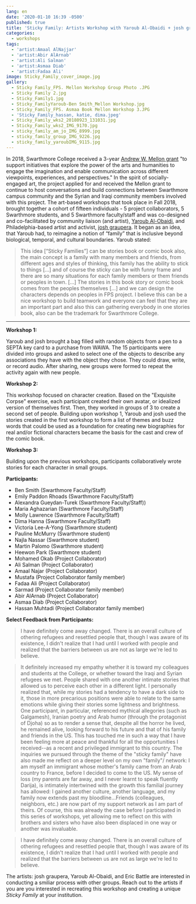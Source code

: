 ```yaml
---
lang: en
date: '2020-01-10 16:39 -0500'
published: true
title: 'Sticky Family: Artists Workshop with Yaroub Al-Obaidi + josh graupera'
categories:
  - workshops
tags:
  - 'artist:Amaal AlNajjar'
  - 'artist:Abir AlArnab'
  - 'artist:Ali Salman'
  - 'artist:Asmaa Diab'
  - 'artist:Fadaa Ali'
image: Sticky_Family_cover_image.jpg
gallery:
  - Sticky Family_FPS. Mellon Workshop Group Photo .JPG
  - Sticky Family 2.jpg
  - Sticky_Family1.jpg
  - Sticky_FamilyYaroub-Ben Smith_Mellon Workshop.jpg
  - Sticky_Family_FPS. Asmaa Book Mellon Workshop 3.JPG
  - 'Sticky_Family_hassan, katie, dima.jpeg'
  - Sticky_Family_wks2_20180923_131031.jpg
  - Sticky_Family_wks2_IMG_9170.jpg
  - sticky_family_am_jo_IMG_8999.jpg
  - sticky_family_group_IMG_9226.jpg
  - sticky_family_yaroubIMG_9115.jpg
---
```

In 2018, Swarthmore College received a 3-year [Andrew W. Mellon grant](https://www.swarthmore.edu/presidents-office/mellon-grant-arts-and-humanities) "to support initiatives that explore the power of the arts and humanities to engage the imagination and enable communication across different viewpoints, experiences, and perspectives." In the spirit of socially-engaged art, the project applied for and received the Mellon grant to continue to host conversations and build connections between Swarthmore campus community and the Syrian and Iraqi community members involved with this project. The art-based workshops that took place in Fall 2018, brought together a cohort of fifteen individuals - 5 project collaborators, 5 Swarthmore students, and 5 Swarthmore faculty/staff and was co-designed and co-facilitated by community liaison (and artist), [Yaroub Al-Obaidi](http://fps.swarthmore.edu/project-team/), and Philadelphia-based artist and activist, [josh graupera](http://www.joshgraupera.com/). It began as an idea, that Yaroub had, to reimagine a notion of “family” that is inclusive beyond biological, temporal, and cultural boundaries. Yaroub stated: 
> This idea [“Sticky Families”] can be stories book or comic book also, the main concept is a family with many members and friends, from different ages and styles of thinking, this family has the ability to stick to things [...] and of course the sticky can be with funny frame and there are so many situations for each family members or them friends or peoples in town. [...] The stories in this book story or comic book comes from the peoples themselves [...] and we can design the characters depends on peoples in FPS project. I believe this can be a nice workshop to build teamwork and everyone can feel that they are an important part and also this can gathering everybody in one stories book, also can be the trademark for Swarthmore College.

<hr/>

**Workshop 1:**

Yaroub and josh brought a bag filled with random objects from a pen to a SEPTA key card to a purchase from WAWA. The 15 participants were divided into groups and asked to select one of the objects  to describe any associations they have with the object they chose. They could draw, write, or record audio. After sharing, new groups were formed to repeat the activity again with new people. 

**Workshop 2:** 

This workshop focused on character creation. Based on the "Exquisite Corpse" exercise, each participant created their own avatar, or idealized version of themselves first. Then, they worked in groups of 3 to create a second set of people. Building upon workshop 1, Yaroub and josh used the stories created in the first workshop to form a list of themes and buzz words that could be used as a foundation for creating new biographies for real and/or fictional characters became the basis for the cast and crew of the comic book.

**Workshop 3:**

Building upon the previous workshops, participants collaboratively wrote stories for each character in small groups. 


**Participants:**
- Ben Smith (Swarthmore Faculty/Staff) 
- Emily Paddon Rhoads (Swarthmore Faculty/Staff) 
- Alexandra Gueydan-Turek (Swarthmore Faculty/Staff)) 
- Maria Aghazarian (Swarthmore Faculty/Staff) 
- Molly Lawrence (Swarthmore Faculty/Staff) 
- Dima Hanna (Swarthmore Faculty/Staff) 
- Victoria Lee-A-Yong (Swarthmore student)
- Pauline McMurry (Swarthmore student)
- Najla Nassar (Swarthmore student)
- Martin Palomo (Swarthmore student)
- Heewon Park (Swarthmore student) 
- Mohamed Okab (Project Collaborator)
- Ali Salman (Project Collaborator)  
- Amaal Najar (Project Collaborator)
- Mustafa (Project Collaborator family member)
- Fadaa Ali (Project Collaborator)
- Sarmad (Project Collaborator family member)
- Abir AlArnab (Project Collaborator)
- Asmaa Diab (Project Collaborator) 
- Hassan Muhtadi (Project Collaborator family member)


**Select Feedback from Participants:**
> I have definitely come away changed. There is an overall culture of othering refugees and resettled people that, though I was aware of its existence, I didn't realize that I had until I worked with people and realized that the barriers between us are not as large we're led to believe.

> It definitely increased my empathy whether it is toward my colleagues and students at the College, or whether toward the Iraqi and Syrian refugees we met. People shared with one another intimate stories that allowed us to perceive each other in a different light. I personally realized that, while my stories had a tendency to have a dark side to it, those in more precarious positions were able to relate to the same emotions while giving their stories some lightness and brightness. One participant, in particular, referenced mythical allegories (such as Galgamesh), Iranian poetry and Arab humor (through the protagonist of Djoha) so as to render a sense that, despite all the horror he lived, he remained alive, looking forward to his future and that of his family and friends in the US. This has touched me in such a way that I have been feeling more at peace and thankful for all the opportunities I received--as a recent and privileged immigrant to this country.
The inquiries we pursued through the theme of the "sticky family" have also made me reflect on a deeper level on my own "family"/ network: I am myself an immigrant whose mother's family came from an Arab country to France, before I decided to come to the US. My sense of loss (my parents are far away, and I never learnt to speak fluently Darija), is intimately intertwined with the growth this familial journey has allowed: I gained another culture, another language, and my family now extends past my bloodline...Friends (colleagues, neighbors, etc.) are now part of my support network as I am part of theirs. Of course, this was already the case before I participated in this series of workshops, yet allowing me to reflect on this with brothers and sisters who have also been displaced in one way or another was invaluable.

> I have definitely come away changed. There is an overall culture of othering refugees and resettled people that, though I was aware of its existence, I didn't realize that I had until I worked with people and realized that the barriers between us are not as large we're led to believe.

The artists: josh graupera, Yaroub Al-Obaidi, and Eric Battle are interested in conducting a smiliar process with other groups. Reach out to the artists if you are you interested in recreating this workshop and creating a unique _Sticky Family_ at your institution.
